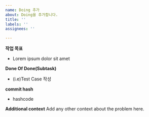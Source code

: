 ```yaml
---
name: Doing 추가
about: Doing을 추가합니다.
title: ''
labels: ''
assignees: ''

---
```


**작업 목표**
- Lorem ipsum dolor sit amet

**Done Of Done(Subtask)**
- (i.e)Test Case 작성

**commit hash**
- hashcode

**Additional context**
Add any other context about the problem here.
